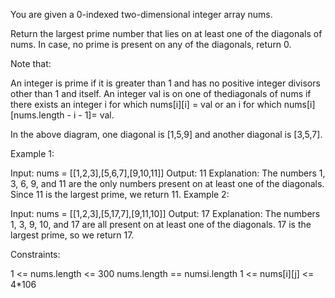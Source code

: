 You are given a 0-indexed two-dimensional integer array nums.

Return the largest prime number that lies on at least one of the diagonals of nums. In case, no prime is present on any of the diagonals, return 0.

Note that:

An integer is prime if it is greater than 1 and has no positive integer divisors other than 1 and itself.
An integer val is on one of thediagonals of nums if there exists an integer i for which nums[i][i] = val or an i for which nums[i][nums.length - i - 1]= val.


In the above diagram, one diagonal is [1,5,9] and another diagonal is [3,5,7].

 

Example 1:

Input: nums = [[1,2,3],[5,6,7],[9,10,11]]
Output: 11
Explanation: The numbers 1, 3, 6, 9, and 11 are the only numbers present on at least one of the diagonals. Since 11 is the largest prime, we return 11.
Example 2:

Input: nums = [[1,2,3],[5,17,7],[9,11,10]]
Output: 17
Explanation: The numbers 1, 3, 9, 10, and 17 are all present on at least one of the diagonals. 17 is the largest prime, so we return 17.
 

Constraints:

1 <= nums.length <= 300
nums.length == numsi.length
1 <= nums[i][j] <= 4*106
